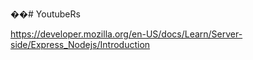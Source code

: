 ��#   Y o u t u b e R s 
 
 

https://developer.mozilla.org/en-US/docs/Learn/Server-side/Express_Nodejs/Introduction

